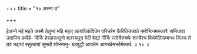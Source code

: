 +++
title = "१० अस्मा उ"

+++

हेअग्ने महे महते अस्मै तेतुभ्यं महि महत् अत्यधिकंविधेम परिचरेम कैरितिउच्यते नमोभिःनमस्कारैः समिधावा उतापिच हव्यैर्ह- विर्भिः हेसहसःसूनो बलस्यपुत्र वेदी वेद्यां गीर्भिः स्तोत्रैरुक्थैः शस्त्रैश्च विधेमेतिसम्बन्धः किञ्च ते तव भद्रायां स्तुत्यायां सुमतौ शोभनानु- ग्रहबुद्धौ आयतेम आगच्छेमभवेमेत्यर्थः ॥ १० ॥